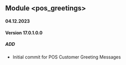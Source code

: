 ## Module <pos_greetings>

#### 04.12.2023
#### Version 17.0.1.0.0
##### ADD
- Initial commit for POS Customer Greeting Messages
